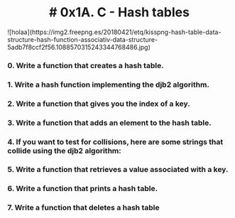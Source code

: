 <h1 align="center"># 0x1A. C - Hash tables</h1>
![holaa](https://img2.freepng.es/20180421/etq/kisspng-hash-table-data-structure-hash-function-associativ-data-structure-5adb7f8ccf2f56.1088570315243344768486.jpg)

### 0.	Write a function that creates a hash table.
### 1.	Write a hash function implementing the djb2 algorithm.
### 2.	Write a function that gives you the index of a key.
### 3.	Write a function that adds an element to the hash table.
### 4.	If you want to test for collisions, here are some strings that collide using the djb2 algorithm:
### 5.	Write a function that retrieves a value associated with a key.
### 6.	Write a function that prints a hash table.
### 7.	Write a function that deletes a hash table
